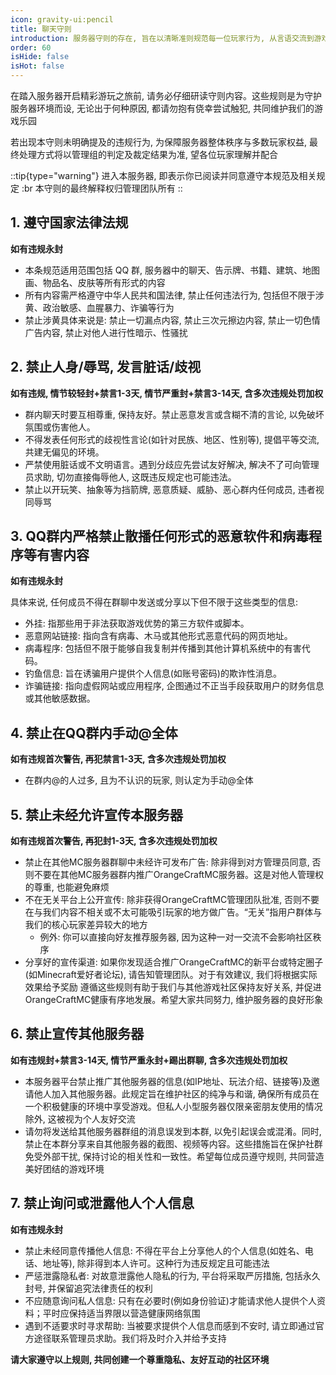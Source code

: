 ```yaml
---
icon: gravity-ui:pencil
title: 聊天守则
introduction: 服务器守则的存在, 旨在以清晰准则规范每一位玩家行为, 从言语交流到游戏互动, 全方位为服务器构建起文明有序、温馨舒适, 让大家能尽情享受纯粹游玩乐趣的优质环境, 让每一次登录、每一场探索, 都因良好氛围而更具意义.
order: 60
isHide: false
isHot: false
---
```


在踏入服务器开启精彩游玩之旅前, 请务必仔细研读守则内容。这些规则是为守护服务器环境而设, 无论出于何种原因, 都请勿抱有侥幸尝试触犯, 共同维护我们的游戏乐园

若出现本守则未明确提及的违规行为, 为保障服务器整体秩序与多数玩家权益, 最终处理方式将以管理组的判定及裁定结果为准, 望各位玩家理解并配合

::tip{type="warning"}
进入本服务器, 即表示你已阅读并同意遵守本规范及相关规定 :br 本守则的最终解释权归管理团队所有
::

## 1. 遵守国家法律法规

**如有违规永封**

- 本条规范适用范围包括 QQ 群, 服务器中的聊天、告示牌、书籍、建筑、地图画、物品名、皮肤等所有形式的内容
- 所有内容需严格遵守中华人民共和国法律, 禁止任何违法行为, 包括但不限于涉黄、政治敏感、血腥暴力、诈骗等行为
- 禁止涉黄具体来说是: 禁止一切漏点内容, 禁止三次元擦边内容, 禁止一切色情广告内容, 禁止对他人进行性暗示、性骚扰

## 2. 禁止人身/辱骂, 发言脏话/歧视

**如有违规, 情节较轻封+禁言1-3天, 情节严重封+禁言3-14天, 含多次违规处罚加权**

- 群内聊天时要互相尊重, 保持友好。禁止恶意发言或含糊不清的言论, 以免破坏氛围或伤害他人。
- 不得发表任何形式的歧视性言论(如针对民族、地区、性别等), 提倡平等交流, 共建无偏见的环境。
- 严禁使用脏话或不文明语言。遇到分歧应先尝试友好解决, 解决不了可向管理员求助, 切勿直接侮辱他人, 这既违反规定也可能违法。
- 禁止以开玩笑、抽象等为挡箭牌, 恶意质疑、威胁、恶心群内任何成员, 违者视同辱骂

## 3. QQ群内严格禁止散播任何形式的恶意软件和病毒程序等有害内容

**如有违规永封**

具体来说, 任何成员不得在群聊中发送或分享以下但不限于这些类型的信息:

- 外挂: 指那些用于非法获取游戏优势的第三方软件或脚本。
- 恶意网站链接: 指向含有病毒、木马或其他形式恶意代码的网页地址。
- 病毒程序: 包括但不限于能够自我复制并传播到其他计算机系统中的有害代码。
- 钓鱼信息: 旨在诱骗用户提供个人信息(如账号密码)的欺诈性消息。
- 诈骗链接: 指向虚假网站或应用程序, 企图通过不正当手段获取用户的财务信息或其他敏感数据。

## 4. 禁止在QQ群内手动@全体

**如有违规首次警告, 再犯禁言1-3天, 含多次违规处罚加权**

- 在群内@的人过多, 且为不认识的玩家, 则认定为手动@全体

## 5. 禁止未经允许宣传本服务器

**如有违规首次警告, 再犯封1-3天, 含多次违规处罚加权**

- 禁止在其他MC服务器群聊中未经许可发布广告: 除非得到对方管理员同意, 否则不要在其他MC服务器群内推广OrangeCraftMC服务器。这是对他人管理权的尊重, 也能避免麻烦
- 不在无关平台上公开宣传: 除非获得OrangeCraftMC管理团队批准, 否则不要在与我们内容不相关或不太可能吸引玩家的地方做广告。“无关”指用户群体与我们的核心玩家差异较大的地方
    - 例外: 你可以直接向好友推荐服务器, 因为这种一对一交流不会影响社区秩序
- 分享好的宣传渠道: 如果你发现适合推广OrangeCraftMC的新平台或特定圈子(如Minecraft爱好者论坛), 请告知管理团队。对于有效建议, 我们将根据实际效果给予奖励
  遵循这些规则有助于我们与其他游戏社区保持友好关系, 并促进OrangeCraftMC健康有序地发展。希望大家共同努力, 维护服务器的良好形象

## 6. 禁止宣传其他服务器

**如有违规封+禁言3-14天, 情节严重永封+踢出群聊, 含多次违规处罚加权**

- 本服务器平台禁止推广其他服务器的信息(如IP地址、玩法介绍、链接等)及邀请他人加入其他服务器。此规定旨在维护社区的纯净与和谐, 确保所有成员在一个积极健康的环境中享受游戏。但私人小型服务器仅限亲密朋友使用的情况除外, 这被视为个人友好交流
- 请勿将发送给其他服务器群组的消息误发到本群, 以免引起误会或混淆。同时, 禁止在本群分享来自其他服务器的截图、视频等内容。这些措施旨在保护社群免受外部干扰, 保持讨论的相关性和一致性。希望每位成员遵守规则, 共同营造美好团结的游戏环境

## 7. 禁止询问或泄露他人个人信息

**如有违规永封**

- 禁止未经同意传播他人信息: 不得在平台上分享他人的个人信息(如姓名、电话、地址等), 除非得到本人许可。这种行为违反规定且可能违法
- 严惩泄露隐私者: 对故意泄露他人隐私的行为, 平台将采取严厉措施, 包括永久封号, 并保留追究法律责任的权利
- 不应随意询问私人信息: 只有在必要时(例如身份验证)才能请求他人提供个人资料；平时应保持适当界限以营造健康网络氛围
- 遇到不适要求时寻求帮助: 当被要求提供个人信息而感到不安时, 请立即通过官方途径联系管理员求助。我们将及时介入并给予支持

**请大家遵守以上规则, 共同创建一个尊重隐私、友好互动的社区环境**

